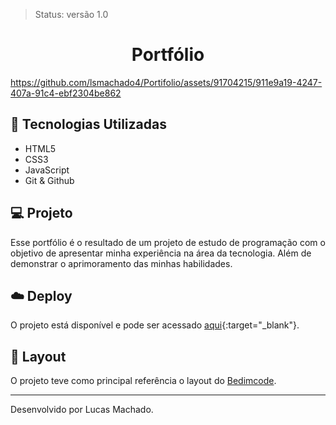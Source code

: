 > Status: versão 1.0

<h1 align='center'> Portfólio </h1>

https://github.com/lsmachado4/Portifolio/assets/91704215/911e9a19-4247-407a-91c4-ebf2304be862



## 🚀 Tecnologias Utilizadas
- HTML5
- CSS3
- JavaScript
- Git & Github

## 💻 Projeto

Esse portfólio é o resultado de um projeto de estudo de programação com o objetivo de apresentar minha experiência na área da tecnologia. Além de demonstrar o aprimoramento das minhas habilidades.  

## ☁️ Deploy
O projeto está disponível e pode ser acessado [aqui](https://lucasmachado-portifolio-dev.surge.sh/){:target="_blank"}.


## 🔖 Layout

O projeto teve como principal referência o layout do [Bedimcode](https://github.com/bedimcode/responsive-portfolio-website-patrick
).

---

Desenvolvido por Lucas Machado.
